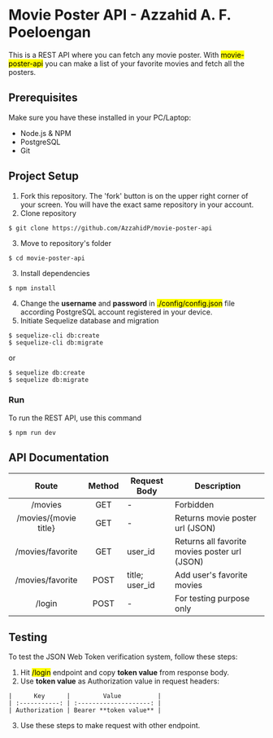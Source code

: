 # Movie Poster API - Azzahid A. F. Poeloengan

This is a REST API where you can fetch any movie poster.
With <mark>movie-poster-api</mark> you can make a list of your favorite movies and fetch all the posters.

## Prerequisites
Make sure you have these installed in your PC/Laptop:
- Node.js & NPM
- PostgreSQL
- Git

## Project Setup
1. Fork this repository. The 'fork' button is on the upper right corner of your screen. You will have the exact same repository in your account.
2. Clone repository
```
$ git clone https://github.com/AzzahidP/movie-poster-api
```
3. Move to repository's folder
```
$ cd movie-poster-api
```
3. Install dependencies
```
$ npm install
```
4. Change the **username** and **password** in <mark>./config/config.json</mark> file according PostgreSQL account registered in your device.
5. Initiate Sequelize database and migration
```
$ sequelize-cli db:create
$ sequelize-cli db:migrate
```
or
```
$ sequelize db:create
$ sequelize db:migrate
```

### Run
To run the REST API, use this command
```
$ npm run dev
```

## API Documentation

|            Route           | Method |    Request Body   |                 Description                   |
| :------------------------: | :----: | ----------------- | --------------------------------------------- |
|          /movies           |  GET   |         -         | Forbidden                                     |
|     /movies/{movie title}  |  GET   |         -         | Returns movie poster url (JSON)               |
|      /movies/favorite      |  GET   |     user_id       | Returns all favorite movies poster url (JSON) |
|      /movies/favorite      |  POST  |  title; user_id   | Add user's favorite movies                    |
|           /login           |  POST  |         -         | For testing purpose only                      |

## Testing
To test the JSON Web Token verification system, follow these steps:
1. Hit <mark>/login</mark> endpoint and copy **token value** from response body.
2. Use **token value** as Authorization value in request headers:
```
|      Key      |         Value          |
| :-----------: | :--------------------: |
| Authorization | Bearer **token value** |
```
3. Use these steps to make request with other endpoint.